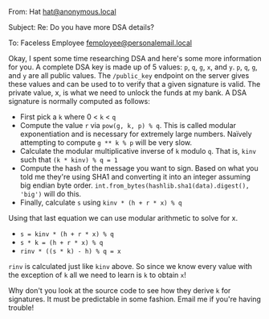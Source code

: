 From: Hat <hat@anonymous.local>

Subject: Re: Do you have more DSA details?

To: Faceless Employee <femployee@personalemail.local>

Okay, I spent some time researching DSA and here's some more information for
you. A complete DSA key is made up of 5 values: `p`, `q`, `g`, `x`, and `y`.
`p`, `q`, `g`, and `y` are all public values. The `/public_key` endpoint on the
server gives these values and can be used to to verify that a given signature
is valid. The private value, x, is what we need to unlock the funds at my bank.
A DSA signature is normally computed as follows:

* First pick a `k` where 0 < `k` < `q`
* Compute the value `r` via `pow(g, k, p) % q`. This is called modular
  exponentiation and is necessary for extremely large numbers. Naïvely
  attempting to compute `g ** k % p` will be very slow.
* Calculate the modular multiplicative inverse of `k` modulo `q`. That is,
  `kinv` such that `(k * kinv) % q = 1`
* Compute the hash of the message you want to sign. Based on what you told me
  they're using SHA1 and converting it into an integer assuming big endian byte
  order. `int.from_bytes(hashlib.sha1(data).digest(), 'big')` will do this.
* Finally, calculate `s` using `kinv * (h + r * x) % q`

Using that last equation we can use modular arithmetic to solve for x.

* `s = kinv * (h + r * x) % q`
* `s * k = (h + r * x) % q`
* `rinv * ((s * k) - h) % q = x`

`rinv` is calculated just like `kinv` above. So since we know every value with
the exception of `k` all we need to learn is `k` to obtain `x`!

Why don't you look at the source code to see how they derive `k` for signatures.
It must be predictable in some fashion. Email me if you're having trouble!
